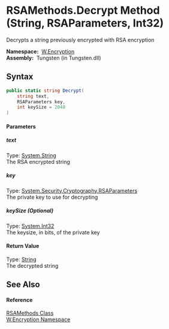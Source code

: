 RSAMethods.Decrypt Method (String, RSAParameters, Int32)
========================================================
  Decrypts a string previously encrypted with RSA encryption

  **Namespace:**  [W.Encryption][1]  
  **Assembly:**  Tungsten (in Tungsten.dll)

Syntax
------

```csharp
public static string Decrypt(
	string text,
	RSAParameters key,
	int keySize = 2048
)
```

#### Parameters

##### *text*
Type: [System.String][2]  
The RSA encrypted string

##### *key*
Type: [System.Security.Cryptography.RSAParameters][3]  
The private key to use for decrypting

##### *keySize* (Optional)
Type: [System.Int32][4]  
The keysize, in bits, of the private key

#### Return Value
Type: [String][2]  
The decrypted string

See Also
--------

#### Reference
[RSAMethods Class][5]  
[W.Encryption Namespace][1]  

[1]: ../README.md
[2]: http://msdn.microsoft.com/en-us/library/s1wwdcbf
[3]: http://msdn.microsoft.com/en-us/library/ke2te33h
[4]: http://msdn.microsoft.com/en-us/library/td2s409d
[5]: README.md